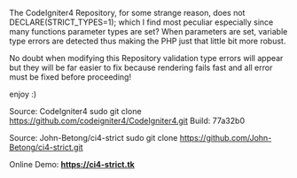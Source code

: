 
The CodeIgniter4 Repository, for some strange reason, does not DECLARE(STRICT_TYPES=1); which I find most peculiar especially since many functions parameter types are set? When parameters are set, variable type errors are detected thus making the PHP just that little bit more robust. 

No doubt when modifying this Repository validation type errors will appear but they will be far easier to fix because rendering fails fast and all error must be fixed before proceeding!

enjoy :)

 Source: CodeIgniter4
    sudo git clone https://github.com/codeigniter4/CodeIgniter4.git 
    Build: 77a32b0 
      
Source: John-Betong/ci4-strict
    sudo git clone https://github.com/John-Betong/ci4-strict.git 
      
Online Demo: **https://ci4-strict.tk**
